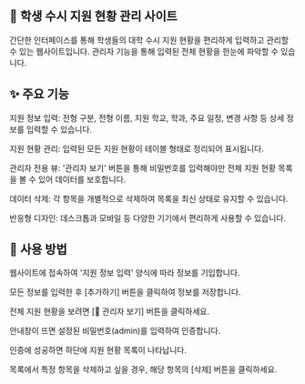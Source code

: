 ## 📝 학생 수시 지원 현황 관리 사이트
간단한 인터페이스를 통해 학생들의 대학 수시 지원 현황을 편리하게 입력하고 관리할 수 있는 웹사이트입니다. 관리자 기능을 통해 입력된 전체 현황을 한눈에 파악할 수 있습니다.


## ✨ 주요 기능
지원 정보 입력: 전형 구분, 전형 이름, 지원 학교, 학과, 주요 일정, 변경 사항 등 상세 정보를 입력할 수 있습니다.

지원 현황 관리: 입력된 모든 지원 현황이 테이블 형태로 정리되어 표시됩니다.

관리자 전용 뷰: '관리자 보기' 버튼을 통해 비밀번호를 입력해야만 전체 지원 현황 목록을 볼 수 있어 데이터를 보호합니다.

데이터 삭제: 각 항목을 개별적으로 삭제하여 목록을 최신 상태로 유지할 수 있습니다.

반응형 디자인: 데스크톱과 모바일 등 다양한 기기에서 편리하게 사용할 수 있습니다.


## 🚀 사용 방법
웹사이트에 접속하여 '지원 정보 입력' 양식에 따라 정보를 기입합니다.

모든 정보를 입력한 후 [추가하기] 버튼을 클릭하여 정보를 저장합니다.

전체 지원 현황을 보려면 [🔑 관리자 보기] 버튼을 클릭하세요.

안내창이 뜨면 설정된 비밀번호(admin)를 입력하여 인증합니다.

인증에 성공하면 하단에 지원 현황 목록이 나타납니다.

목록에서 특정 항목을 삭제하고 싶을 경우, 해당 항목의 [삭제] 버튼을 클릭하세요.
